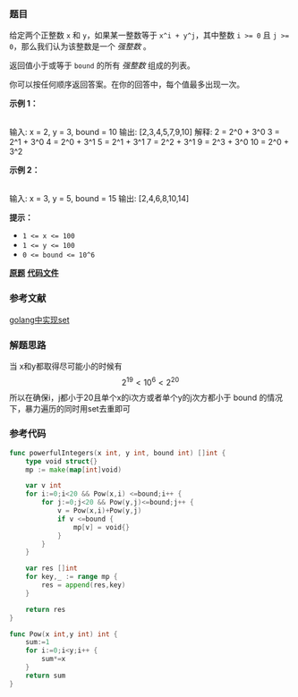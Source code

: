 ### 题目
给定两个正整数 `x` 和 `y`，如果某一整数等于 `x^i + y^j`，其中整数 `i >= 0` 且 `j >= 0`，那么我们认为该整数是一个
_强整数_ 。

返回值小于或等于 `bound` 的所有 _强整数_ 组成的列表。

你可以按任何顺序返回答案。在你的回答中，每个值最多出现一次。



**示例 1：**


​    
    输入: x = 2, y = 3, bound = 10
    输出: [2,3,4,5,7,9,10]
    解释:
    2 = 2^0 + 3^0
    3 = 2^1 + 3^0
    4 = 2^0 + 3^1
    5 = 2^1 + 3^1
    7 = 2^2 + 3^1
    9 = 2^3 + 3^0
    10 = 2^0 + 3^2


**示例  2：**


​    
    输入: x = 3, y = 5, bound = 15
    输出: [2,4,6,8,10,14]




**提示：**

  * `1 <= x <= 100`
  * `1 <= y <= 100`
  * `0 <= bound <= 10^6`

 **[原题](https://leetcode-cn.com/problems/powerful-integers/)**    **[代码文件]()**


### 参考文献
[golang中实现set](https://github.com/LZH139/leetcode_Go/blob/master/guide/golang%E5%B0%8F%E6%8A%80%E5%B7%A7.md)

### 解题思路

当 x和y都取得尽可能小的时候有 $$ 2^{19}<10^6<2^{20} $$ 所以在确保i，j都小于20且单个x的i次方或者单个y的j次方都小于 bound 的情况下，暴力遍历的同时用set去重即可


### 参考代码

```go
func powerfulIntegers(x int, y int, bound int) []int {
	type void struct{}
	mp := make(map[int]void)

	var v int
	for i:=0;i<20 && Pow(x,i) <=bound;i++ {
		for j:=0;j<20 && Pow(y,j)<=bound;j++ {
			v = Pow(x,i)+Pow(y,j)
			if v <=bound {
				mp[v] = void{}
			}
		}
	}

	var res []int
	for key,_ := range mp {
		res = append(res,key)
	}

	return res
}

func Pow(x int,y int) int {
	sum:=1
	for i:=0;i<y;i++ {
		sum*=x
	}
	return sum
}

```




